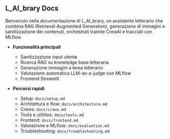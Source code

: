 ## L_AI_brary Docs

Benvenuto nella documentazione di L_AI_brary, un assistente letterario che combina RAG (Retrieval-Augmented Generation), generazione di immagini e sanitizzazione dei contenuti, orchestrati tramite CrewAI e tracciati con MLflow.

- **Funzionalità principali**
  - Sanitizzazione input utente
  - Ricerca RAG su knowledge base letteraria
  - Generazione immagini a tema letterario
  - Valutazione automatica LLM-as-a-judge con MLflow
  - Frontend Streamlit

- **Percorsi rapidi**
  - Setup: `docs/setup.md`
  - Architettura e flow: `docs/architecture.md`
  - Crews: `docs/crews.md`
  - Tools e utilities: `docs/tools.md`
  - Frontend: `docs/frontend.md`
  - Valutazione e MLflow: `docs/evaluation.md`
  - Troubleshooting: `docs/troubleshooting.md`


